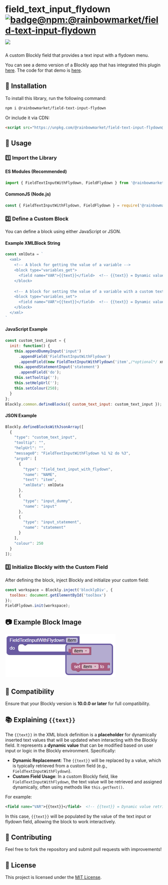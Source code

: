 
# field_text_input_flydown  [![badge@npm:@rainbowmarket/field-text-input-flydown](https://img.shields.io/npm/v/@rainbowmarket/field-text-input-flydown)](https://www.npmjs.com/package/@rainbowmarket/field-text-input-flydown) [![](https://img.shields.io/npm/l/@rainbowmarket/field-text-input-flydown?dummy=unused)](https://github.com/Rainbowmarket/field_text_input_flydown/blob/main/LICENSE)


A custom Blockly field that provides a text input with a flydown menu.

You can see a demo version of a Blockly app that has integrated this plugin
[here](https://rainbowmarket.github.io/field_text_input_flydown/test/).  The code for that
demo is [here](https://github.com/Rainbowmarket/field_text_input_flydown).

## 🚀 Installation
To install this library, run the following command:
```sh
npm i @rainbowmarket/field-text-input-flydown
```

Or include it via CDN:
```html
<script src="https://unpkg.com/@rainbowmarket/field-text-input-flydown@latest"></script>
```

## 📌 Usage

### 1️⃣ Import the Library

#### ES Modules (Recommended)
```js
import { FieldTextInputWithFlydown, FieldFlydown } from '@rainbowmarket/field_text_input_flydown';
```

#### CommonJS (Node.js)
```js
const { FieldTextInputWithFlydown, FieldFlydown } = require('@rainbowmarket/field_text_input_flydown');
```

### 2️⃣ Define a Custom Block
You can define a block using either JavaScript or JSON.

#### Example XMLBlock String

```js
const xmlData = `
  <xml>
    <!-- A block for getting the value of a variable -->
    <block type="variables_get">
      <field name="VAR">{{text}}</field>  <!-- {{text}} = Dynamic value retrieved from the field -->
    </block>

    <!-- A block for setting the value of a variable with a custom text input flydown -->
    <block type="variables_set">
      <field name="VAR">{{text}}</field>  <!-- {{text}} = Dynamic value retrieved from the field -->
    </block>
  </xml>
`
```

#### JavaScript Example
```js
const custom_text_input = {
  init: function() {
    this.appendDummyInput('input')
      .appendField('FieldTextInputWithFlydown')
      .appendField(new FieldTextInputWithFlydown('item',/*optional*/ xmlData), 'TEXT');
    this.appendStatementInput('statement')
      .appendField('do');
    this.setTooltip('');
    this.setHelpUrl('');
    this.setColour(250);
  }
};
Blockly.common.defineBlocks({ custom_text_input: custom_text_input });
```

#### JSON Example
```js
Blockly.defineBlocksWithJsonArray([
  {
    "type": "custom_text_input",
    "tooltip": "",
    "helpUrl": "",
    "message0": "FieldTextInputWithFlydown %1 %2 do %3",
    "args0": [
      {
        "type": "field_text_input_with_flydown",
        "name": "NAME",
        "text": "item",
        "xmlData": xmlData
      },
      {
        "type": "input_dummy",
        "name": "input"
      },
      {
        "type": "input_statement",
        "name": "statement"
      }
    ],
    "colour": 250
  }
]);
```

### 3️⃣ Initialize Blockly with the Custom Field
After defining the block, inject Blockly and initialize your custom field:
```js
const workspace = Blockly.inject('blocklyDiv', {
  toolbox: document.getElementById('toolbox')
});
FieldFlydown.init(workspace);
```

## 📷 Example Block Image
![Custom Block](readme-media/Custom_Block.png "Block")

## 🔧 Compatibility
Ensure that your Blockly version is **10.0.0 or later** for full compatibility.

## 📚 Explaining `{{text}}`

The `{{text}}` in the XML block definition is a **placeholder** for dynamically inserted text values that will be updated when interacting with the Blockly field. It represents a **dynamic value** that can be modified based on user input or logic in the Blockly environment. Specifically:

- **Dynamic Replacement**: The `{{text}}` will be replaced by a value, which is typically retrieved from a custom field (e.g., `FieldTextInputWithFlydown`).
- **Custom Field Usage**: In a custom Blockly field, like `FieldTextInputWithFlydown`, the text value will be retrieved and assigned dynamically, often using methods like `this.getText()`.

For example:
```xml
<field name="VAR">{{text}}</field>  <!-- {{text}} = Dynamic value retrieved from the field -->
```

In this case, `{{text}}` will be populated by the value of the text input or flydown field, allowing the block to work interactively.

## 🤝 Contributing
Feel free to fork the repository and submit pull requests with improvements!

## 📜 License
This project is licensed under the [MIT License](LICENSE).
